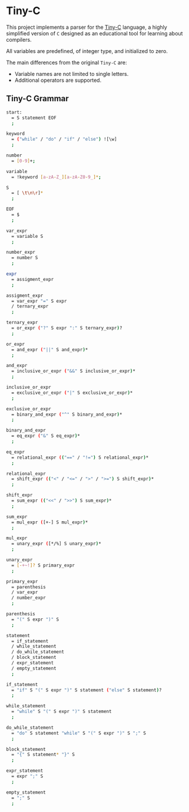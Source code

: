 ﻿# Tiny-C

This project implements a parser for the [Tiny-C](http://www.iro.umontreal.ca/~felipe/IFT2030-Automne2002/Complements/tinyc.c) language, a highly simplified version of `C` designed as an educational tool for learning about compilers.

All variables are predefined, of integer type, and initialized to zero.

The main differences from the original `Tiny-C` are:
- Variable names are not limited to single letters.
- Additional operators are supported.

## Tiny-C Grammar

```sh
start:
  = S statement EOF
  ;

keyword
  = ("while" / "do" / "if" / "else") ![\w]
  ;

number
  = [0-9]+;

variable
  = !keyword [a-zA-Z_][a-zA-Z0-9_]*;

S
  = [ \t\n\r]*
  ;

EOF
  = $
  ;

var_expr
  = variable S
  ;

number_expr
  = number S
  ;

expr
  = assigment_expr
  ;

assigment_expr
  = var_expr "=" S expr
  / ternary_expr
  ;

ternary_expr
  = or_expr ("?" S expr ":" S ternary_expr)?
  ;

or_expr
  = and_expr ("||" S and_expr)*
  ;

and_expr
  = inclusive_or_expr ("&&" S inclusive_or_expr)*
  ;

inclusive_or_expr
  = exclusive_or_expr ("|" S exclusive_or_expr)*
  ;

exclusive_or_expr
  = binary_and_expr ("^" S binary_and_expr)*
  ;

binary_and_expr
  = eq_expr ("&" S eq_expr)*
  ;

eq_expr
  = relational_expr (("==" / "!=") S relational_expr)*
  ;

relational_expr
  = shift_expr (("<" / "<=" / ">" / ">=") S shift_expr)*
  ;

shift_expr
  = sum_expr (("<<" / ">>") S sum_expr)*
  ;

sum_expr
  = mul_expr ([+-] S mul_expr)*
  ;

mul_expr
  = unary_expr ([*/%] S unary_expr)*
  ;

unary_expr
  = [-+~!]? S primary_expr
  ;

primary_expr
  = parenthesis
  / var_expr
  / number_expr
  ;

parenthesis
  = "(" S expr ")" S
  ;

statement
  = if_statement
  / while_statement
  / do_while_statement
  / block_statement
  / expr_statement
  / empty_statement
  ;

if_statement
  = "if" S "(" S expr ")" S statement ("else" S statement)?
  ;

while_statement
  = "while" S "(" S expr ")" S statement
  ;

do_while_statement
  = "do" S statement "while" S "(" S expr ")" S ";" S
  ;

block_statement
  = "{" S statement* "}" S
  ;

expr_statement
  = expr ";" S
  ;

empty_statement
  = ";" S
  ;
```
